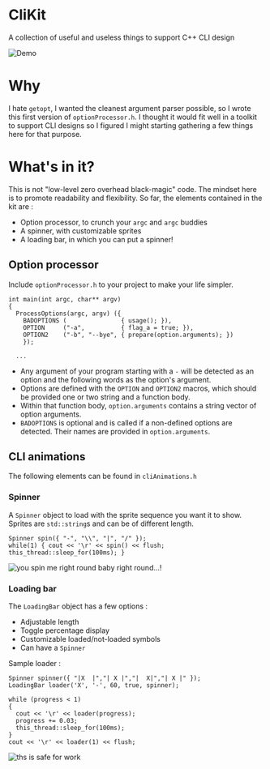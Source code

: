 # CliKit
A collection of useful and useless things to support C++ CLI design

![Demo](https://i.gyazo.com/8e4415c66ea0d16dce88e127792525a9.gif)


# Why
I hate `getopt`, I wanted the cleanest argument parser possible, so I wrote this first version of `optionProcessor.h`. I thought it would fit well in a toolkit to support CLI designs so I figured I might starting gathering a few things here for that purpose.

# What's in it?
This is not "low-level zero overhead black-magic" code. The mindset here is to promote readability and flexibility. So far, the elements contained in the kit are :
* Option processor, to crunch your `argc` and `argc` buddies
* A spinner, with customizable sprites
* A loading bar, in which you can put a spinner!

## Option processor
Include `optionProcessor.h` to your project to make your life simpler. 

    int main(int argc, char** argv)
    {
      ProcessOptions(argc, argv) ({
        BADOPTIONS (               { usage(); }),
        OPTION     ("-a",          { flag_a = true; }),
        OPTION2    ("-b", "--bye", { prepare(option.arguments); })
        });

      ...

* Any argument of your program starting with a `-` will be detected as an option and the following words as the option's argument.
* Options are defined with the `OPTION` and `OPTION2` macros, which should be provided one or two string and a function body.
* Within that function body, `option.arguments` contains a string vector of option arguments.
* `BADOPTIONS` is optional and is called if a non-defined options are detected. Their names are provided in `option.arguments`.

## CLI animations
The following elements can be found in `cliAnimations.h`

### Spinner
A `Spinner` object to load with the sprite sequence you want it to show. Sprites are `std::string`s and can be of different length.

    Spinner spin({ "-", "\\", "|", "/" });
    while(1) { cout << '\r' << spin() << flush; this_thread::sleep_for(100ms); }
    
![you spin me right round baby right round...!](https://i.gyazo.com/e2e125edb8b0fb0fe4e4f5c3872b5c94.gif)

### Loading bar
The `LoadingBar` object has a few options :
* Adjustable length
* Toggle percentage display
* Customizable loaded/not-loaded symbols
* Can have a `Spinner`

Sample loader :

    Spinner spinner({ "|X  |","| X |","|  X|","| X |" });
    LoadingBar loader('X', '-', 60, true, spinner);

    while (progress < 1)
    {
      cout << '\r' << loader(progress);
      progress += 0.03;
      this_thread::sleep_for(100ms);
    }
    cout << '\r' << loader(1) << flush;
    
![ths is safe for work](https://i.gyazo.com/1939e04f22e6c99e58c1963d39d2ba1c.gif)
